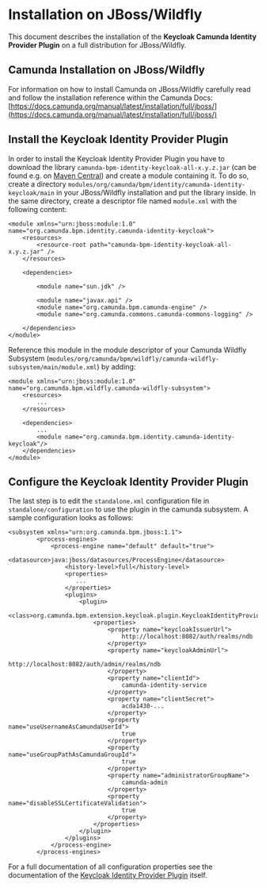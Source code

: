 # Installation on JBoss/Wildfly
This document describes the installation of the **Keycloak Camunda Identity Provider Plugin** on a full distribution for JBoss/Wildfly.

## Camunda Installation on JBoss/Wildfly

For information on how to install Camunda on JBoss/Wildfly carefully read and follow the installation reference within the Camunda Docs: [https://docs.camunda.org/manual/latest/installation/full/jboss/](https://docs.camunda.org/manual/latest/installation/full/jboss/)

## Install the Keycloak Identity Provider Plugin

In order to install the Keycloak Identity Provider Plugin you have to download the library ``camunda-bpm-identity-keycloak-all-x.y.z.jar`` (can be found e.g. on [Maven Central](https://search.maven.org/search?q=g:org.camunda.bpm.extension%20AND%20a:camunda-bpm-identity-keycloak-all)) and create a module containing it.
To do so, create a directory ``modules/org/camunda/bpm/identity/camunda-identity-keycloak/main`` in your JBoss/Wildfly installation and put the library inside. In the same directory, create a descriptor file named ``module.xml`` with the following content:

    <module xmlns="urn:jboss:module:1.0" name="org.camunda.bpm.identity.camunda-identity-keycloak">
        <resources>
            <resource-root path="camunda-bpm-identity-keycloak-all-x.y.z.jar" />
        </resources>

        <dependencies>

            <module name="sun.jdk" />

            <module name="javax.api" />
            <module name="org.camunda.bpm.camunda-engine" />
            <module name="org.camunda.commons.camunda-commons-logging" />

        </dependencies>
    </module>

Reference this module in the module descriptor of your Camunda Wildfly Subsystem (``modules/org/camunda/bpm/wildfly/camunda-wildfly-subsystem/main/module.xml``) by adding:

    <module xmlns="urn:jboss:module:1.0" name="org.camunda.bpm.wildfly.camunda-wildfly-subsystem">
        <resources>
            ...
        </resources>

        <dependencies>
            ...
            <module name="org.camunda.bpm.identity.camunda-identity-keycloak"/>
        </dependencies>
    </module>



## Configure the Keycloak Identity Provider Plugin

The last step is to edit the ``standalone.xml`` configuration file in ``standalone/configuration`` to use the plugin in the camunda subsystem. A sample configuration looks as follows:

	<subsystem xmlns="urn:org.camunda.bpm.jboss:1.1">
            <process-engines>
                <process-engine name="default" default="true">
                    <datasource>java:jboss/datasources/ProcessEngine</datasource>
                    <history-level>full</history-level>
                    <properties>
                       ...
                    </properties>
                    <plugins>
                        <plugin>
                            <class>org.camunda.bpm.extension.keycloak.plugin.KeycloakIdentityProviderPlugin</class>
                            <properties>
                                <property name="keycloakIssuerUrl">
                                    http://localhost:8082/auth/realms/ndb
                                </property>
                                <property name="keycloakAdminUrl">
                                    http://localhost:8082/auth/admin/realms/ndb
                                </property>
                                <property name="clientId">
                                    camunda-identity-service
                                </property>
                                <property name="clientSecret">
                                    acda1430-...
                                </property>
                                <property name="useUsernameAsCamundaUserId">
                                    true
                                </property>
                                <property name="useGroupPathAsCamundaGroupId">
                                    true
                                </property>
                                <property name="administratorGroupName">
                                    camunda-admin
                                </property>
                                <property name="disableSSLCertificateValidation">
                                    true
                                </property>
                            </properties>
                        </plugin>
                    </plugins>
                </process-engine>
            </process-engines>

For a full documentation of all configuration properties see the documentation of the [Keycloak Identity Provider Plugin](https://github.com/camunda/camunda-bpm-identity-keycloak) itself.
